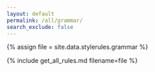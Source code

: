 ```yaml
---
layout: default
permalink: /all/grammar/
search_exclude: false
---
```

{% assign file = site.data.stylerules.grammar %}

{% include get_all_rules.md filename=file %}